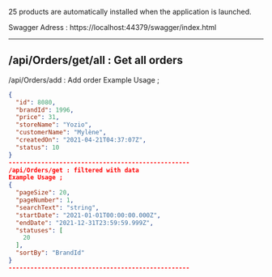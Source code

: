 25 products are automatically installed when the application is launched.

Swagger Adress : https://localhost:44379/swagger/index.html

--------------------------------------------------
/api/Orders/get/all : Get all orders  
--------------------------------------------------
/api/Orders/add  : Add order 
Example Usage ;
```json
{
  "id": 8080,
  "brandId": 1996,
  "price": 31,
  "storeName": "Yozio",
  "customerName": "Mylène",
  "createdOn": "2021-04-21T04:37:07Z",
  "status": 10
}
--------------------------------------------------
/api/Orders/get : filtered with data
Example Usage ;
{
  "pageSize": 20,
  "pageNumber": 1,
  "searchText": "string",
  "startDate": "2021-01-01T00:00:00.000Z",
  "endDate": "2021-12-31T23:59:59.999Z",
  "statuses": [
    20
  ],
  "sortBy": "BrandId"
}
--------------------------------------------------
